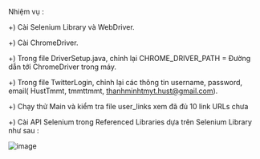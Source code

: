Nhiệm vụ :

+) Cài Selenium Library và WebDriver.

+) Cài ChromeDriver.

+) Trong file DriverSetup.java, chỉnh lại CHROME_DRIVER_PATH = Đường dẫn tới ChromeDriver trong máy.

+) Trong file TwitterLogin, chỉnh lại các thông tin username, password, email( HustTmmt, tmmttmmt, thanhminhtmyt.hust@gmail.com).

+) Chạy thử Main và kiểm tra file user_links xem đã đủ 10 link URLs chưa 

+) Cài API Selenium trong Referenced Libraries dựa trên Selenium Library như sau : 

![image](https://github.com/user-attachments/assets/6a9b94d9-6d8a-414b-834b-1e27503bee5d)

